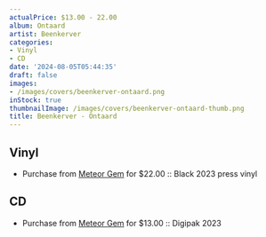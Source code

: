 ```yaml
---
actualPrice: $13.00 - 22.00
album: Ontaard
artist: Beenkerver
categories:
- Vinyl
- CD
date: '2024-08-05T05:44:35'
draft: false
images:
- /images/covers/beenkerver-ontaard.png
inStock: true
thumbnailImage: /images/covers/beenkerver-ontaard-thumb.png
title: Beenkerver - Ontaard
---
```


## Vinyl
* Purchase from [Meteor Gem](https://meteor-gem.com/products/beenkerver-ontaard-lp) for $22.00 :: Black 2023 press vinyl
## CD
* Purchase from [Meteor Gem](https://meteor-gem.com/products/beenkerver-ontaard-cd-1) for $13.00 :: Digipak 2023
